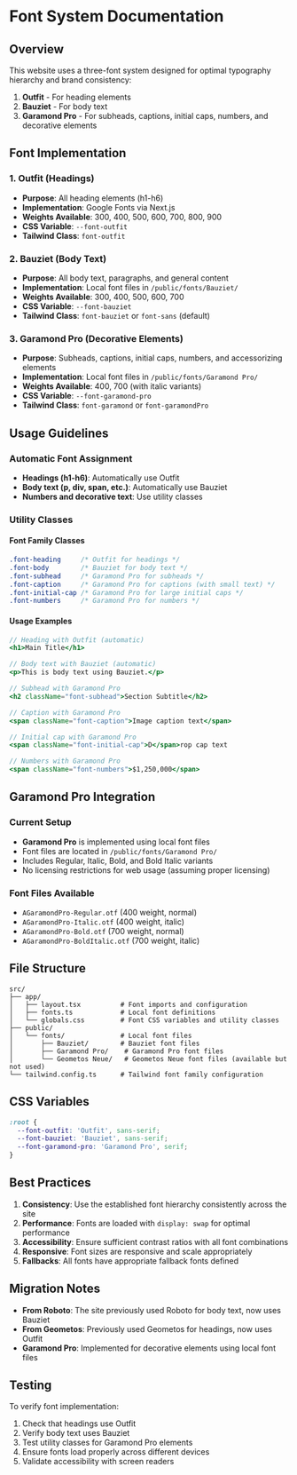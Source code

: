 # Font System Documentation

## Overview
This website uses a three-font system designed for optimal typography hierarchy and brand consistency:

1. **Outfit** - For heading elements
2. **Bauziet** - For body text  
3. **Garamond Pro** - For subheads, captions, initial caps, numbers, and decorative elements

## Font Implementation

### 1. Outfit (Headings)
- **Purpose**: All heading elements (h1-h6)
- **Implementation**: Google Fonts via Next.js
- **Weights Available**: 300, 400, 500, 600, 700, 800, 900
- **CSS Variable**: `--font-outfit`
- **Tailwind Class**: `font-outfit`

### 2. Bauziet (Body Text)
- **Purpose**: All body text, paragraphs, and general content
- **Implementation**: Local font files in `/public/fonts/Bauziet/`
- **Weights Available**: 300, 400, 500, 600, 700
- **CSS Variable**: `--font-bauziet`
- **Tailwind Class**: `font-bauziet` or `font-sans` (default)

### 3. Garamond Pro (Decorative Elements)
- **Purpose**: Subheads, captions, initial caps, numbers, and accessorizing elements
- **Implementation**: Local font files in `/public/fonts/Garamond Pro/`
- **Weights Available**: 400, 700 (with italic variants)
- **CSS Variable**: `--font-garamond-pro`
- **Tailwind Class**: `font-garamond` or `font-garamondPro`

## Usage Guidelines

### Automatic Font Assignment
- **Headings (h1-h6)**: Automatically use Outfit
- **Body text (p, div, span, etc.)**: Automatically use Bauziet
- **Numbers and decorative text**: Use utility classes

### Utility Classes

#### Font Family Classes
```css
.font-heading     /* Outfit for headings */
.font-body        /* Bauziet for body text */
.font-subhead     /* Garamond Pro for subheads */
.font-caption     /* Garamond Pro for captions (with small text) */
.font-initial-cap /* Garamond Pro for large initial caps */
.font-numbers     /* Garamond Pro for numbers */
```

#### Usage Examples
```jsx
// Heading with Outfit (automatic)
<h1>Main Title</h1>

// Body text with Bauziet (automatic)
<p>This is body text using Bauziet.</p>

// Subhead with Garamond Pro
<h2 className="font-subhead">Section Subtitle</h2>

// Caption with Garamond Pro
<span className="font-caption">Image caption text</span>

// Initial cap with Garamond Pro
<span className="font-initial-cap">D</span>rop cap text

// Numbers with Garamond Pro
<span className="font-numbers">$1,250,000</span>
```

## Garamond Pro Integration

### Current Setup
- **Garamond Pro** is implemented using local font files
- Font files are located in `/public/fonts/Garamond Pro/`
- Includes Regular, Italic, Bold, and Bold Italic variants
- No licensing restrictions for web usage (assuming proper licensing)

### Font Files Available
- `AGaramondPro-Regular.otf` (400 weight, normal)
- `AGaramondPro-Italic.otf` (400 weight, italic)
- `AGaramondPro-Bold.otf` (700 weight, normal)
- `AGaramondPro-BoldItalic.otf` (700 weight, italic)

## File Structure

```
src/
├── app/
│   ├── layout.tsx          # Font imports and configuration
│   ├── fonts.ts            # Local font definitions
│   └── globals.css         # Font CSS variables and utility classes
├── public/
│   └── fonts/              # Local font files
│       ├── Bauziet/        # Bauziet font files
│       ├── Garamond Pro/    # Garamond Pro font files
│       └── Geometos Neue/   # Geometos Neue font files (available but not used)
└── tailwind.config.ts      # Tailwind font family configuration
```

## CSS Variables

```css
:root {
  --font-outfit: 'Outfit', sans-serif;
  --font-bauziet: 'Bauziet', sans-serif;
  --font-garamond-pro: 'Garamond Pro', serif;
}
```

## Best Practices

1. **Consistency**: Use the established font hierarchy consistently across the site
2. **Performance**: Fonts are loaded with `display: swap` for optimal performance
3. **Accessibility**: Ensure sufficient contrast ratios with all font combinations
4. **Responsive**: Font sizes are responsive and scale appropriately
5. **Fallbacks**: All fonts have appropriate fallback fonts defined

## Migration Notes

- **From Roboto**: The site previously used Roboto for body text, now uses Bauziet
- **From Geometos**: Previously used Geometos for headings, now uses Outfit
- **Garamond Pro**: Implemented for decorative elements using local font files

## Testing

To verify font implementation:

1. Check that headings use Outfit
2. Verify body text uses Bauziet
3. Test utility classes for Garamond Pro elements
4. Ensure fonts load properly across different devices
5. Validate accessibility with screen readers

